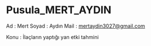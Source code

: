 # Pusula_MERT_AYDIN


Ad : Mert 
Soyad : Aydın
Mail : mertaydin3027@gmail.com

Konu :  İlaçların yaptığı yan etki tahmini

